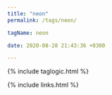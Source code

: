 ```yaml
---
title: "neon"
permalink: /tags/neon/

tagName: neon

date: 2020-08-28 21:43:36 +0300

---
```


{% include taglogic.html %}

{% include links.html %}
